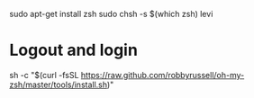 sudo apt-get install zsh
sudo chsh -s $(which zsh) levi
# Logout and login
sh -c "$(curl -fsSL https://raw.github.com/robbyrussell/oh-my-zsh/master/tools/install.sh)"

